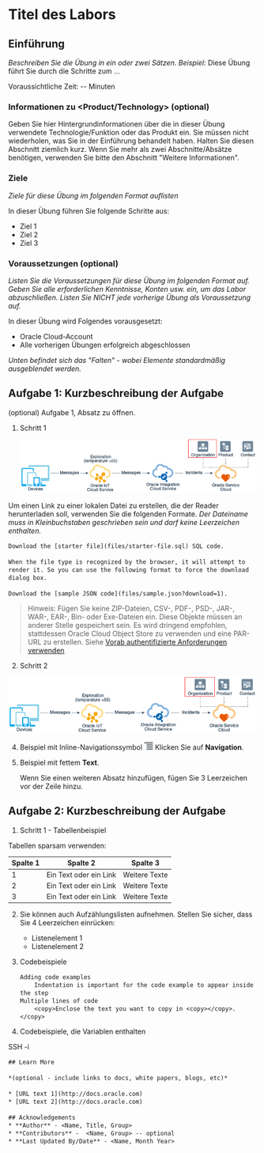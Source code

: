 # Titel des Labors

## Einführung

_Beschreiben Sie die Übung in ein oder zwei Sätzen. Beispiel:_ Diese Übung führt Sie durch die Schritte zum ...

Voraussichtliche Zeit: -- Minuten

### Informationen zu <Product/Technology> (optional)

Geben Sie hier Hintergrundinformationen über die in dieser Übung verwendete Technologie/Funktion oder das Produkt ein. Sie müssen nicht wiederholen, was Sie in der Einführung behandelt haben. Halten Sie diesen Abschnitt ziemlich kurz. Wenn Sie mehr als zwei Abschnitte/Absätze benötigen, verwenden Sie bitte den Abschnitt "Weitere Informationen".

### Ziele

_Ziele für diese Übung im folgenden Format auflisten_

In dieser Übung führen Sie folgende Schritte aus:

*   Ziel 1
*   Ziel 2
*   Ziel 3

### Voraussetzungen (optional)

_Listen Sie die Voraussetzungen für diese Übung im folgenden Format auf. Geben Sie alle erforderlichen Kenntnisse, Konten usw. ein, um das Labor abzuschließen. Listen Sie NICHT jede vorherige Übung als Voraussetzung auf._

In dieser Übung wird Folgendes vorausgesetzt:

*   Oracle Cloud-Account
*   Alle vorherigen Übungen erfolgreich abgeschlossen

_Unten befindet sich das "Falten" - wobei Elemente standardmäßig ausgeblendet werden._

## Aufgabe 1: Kurzbeschreibung der Aufgabe

(optional) Aufgabe 1, Absatz zu öffnen.

1.  Schritt 1
    
    ![Alternativer Bildtext](images/sample1.png)
    

Um einen Link zu einer lokalen Datei zu erstellen, die der Reader herunterladen soll, verwenden Sie die folgenden Formate. _Der Dateiname muss in Kleinbuchstaben geschrieben sein und darf keine Leerzeichen enthalten._

    Download the [starter file](files/starter-file.sql) SQL code.
    
    When the file type is recognized by the browser, it will attempt to render it. So you can use the following format to force the download dialog box.
    
    Download the [sample JSON code](files/sample.json?download=1).
    

> Hinweis: Fügen Sie keine ZIP-Dateien, CSV-, PDF-, PSD-, JAR-, WAR-, EAR-, Bin- oder Exe-Dateien ein. Diese Objekte müssen an anderer Stelle gespeichert sein. Es wird dringend empfohlen, stattdessen Oracle Cloud Object Store zu verwenden und eine PAR-URL zu erstellen. Siehe [Vorab authentifizierte Anforderungen verwenden](https://docs.cloud.oracle.com/en-us/iaas/Content/Object/Tasks/usingpreauthenticatedrequests.htm)

2.  Schritt 2

![Alternativer Bildtext](images/sample1.png)

4.  Beispiel mit Inline-Navigationssymbol ![Alternativer Bildtext](images/sample2.png) Klicken Sie auf **Navigation**.
    
5.  Beispiel mit fettem **Text**.
    
    Wenn Sie einen weiteren Absatz hinzufügen, fügen Sie 3 Leerzeichen vor der Zeile hinzu.
    

## Aufgabe 2: Kurzbeschreibung der Aufgabe

1.  Schritt 1 - Tabellenbeispiel

Tabellen sparsam verwenden:

| Spalte 1 | Spalte 2 | Spalte 3 |
| --- | --- | --- |
| 1 | Ein Text oder ein Link | Weitere Texte |
| 2 | Ein Text oder ein Link | Weitere Texte |
| 3 | Ein Text oder ein Link | Weitere Texte |

2.  Sie können auch Aufzählungslisten aufnehmen. Stellen Sie sicher, dass Sie 4 Leerzeichen einrücken:
    
    *   Listenelement 1
    *   Listenelement 2
3.  Codebeispiele
    
        Adding code examples
        	Indentation is important for the code example to appear inside the step
        Multiple lines of code
        	<copy>Enclose the text you want to copy in <copy></copy>.</copy>
        
4.  Codebeispiele, die Variablen enthalten
    

SSH -i

    
    ## Learn More
    
    *(optional - include links to docs, white papers, blogs, etc)*
    
    * [URL text 1](http://docs.oracle.com)
    * [URL text 2](http://docs.oracle.com)
    
    ## Acknowledgements
    * **Author** - <Name, Title, Group>
    * **Contributors** -  <Name, Group> -- optional
    * **Last Updated By/Date** - <Name, Month Year>